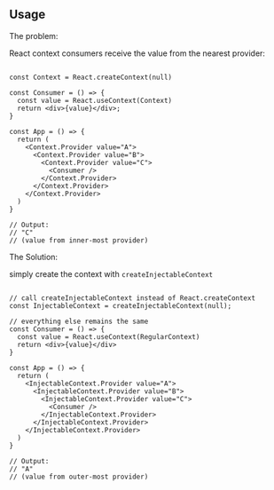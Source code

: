 ## Usage ##
The problem: 

React context consumers receive the value from the nearest provider:
```JSX
 
const Context = React.createContext(null)

const Consumer = () => {
  const value = React.useContext(Context)
  return <div>{value}</div>;
}

const App = () => {
  return (
    <Context.Provider value="A">
      <Context.Provider value="B">
        <Context.Provider value="C">
          <Consumer />
        </Context.Provider>
      </Context.Provider>
    </Context.Provider>
  )
}

// Output:
// "C"
// (value from inner-most provider)

```

The Solution:

simply create the context with `createInjectableContext` 

```JSX

// call createInjectableContext instead of React.createContext
const InjectableContext = createInjectableContext(null);

// everything else remains the same
const Consumer = () => {
  const value = React.useContext(RegularContext)
  return <div>{value}</div>
}

const App = () => {
  return (
    <InjectableContext.Provider value="A">
      <InjectableContext.Provider value="B">
        <InjectableContext.Provider value="C">
          <Consumer />
        </InjectableContext.Provider>
      </InjectableContext.Provider>
    </InjectableContext.Provider>
  )
}

// Output:
// "A"
// (value from outer-most provider)
```
